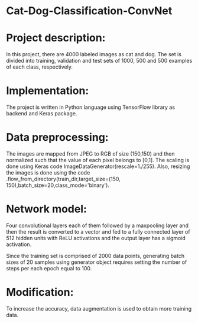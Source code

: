 # Cat-Dog-Classification-ConvNet

# Project description: 
In this project, there are 4000 labeled images as cat and dog. The set is divided into training, validation and test sets of 1000, 500 and 500 examples of each class, respectively.

# Implementation: 
The project is written in Python language using TensorFlow library as backend and Keras package.

# Data preprocessing: 
The images are mapped from JPEG to RGB of size (150,150) and then normalized such that the value of each pixel belongs to [0,1]. The scaling is done using Keras code ImageDataGenerator(rescale=1./255). Also, resizing the images is done using the code .flow_from_directory(train_dir,target_size=(150, 150),batch_size=20,class_mode='binary').

# Network model: 
Four convolutional layers each of them followed by a maxpooling layer and then the result is converted to a vector and fed to a fully connected layer of 512 hidden units with ReLU activations and the output layer has a sigmoid activation.

Since the training set is comprised of 2000 data points, generating batch sizes of 20 samples using generator object requires setting the number of steps per each epoch equal to 100. 

# Modification: 
To increase the accuracy, data augmentation is used to obtain more training data. 

